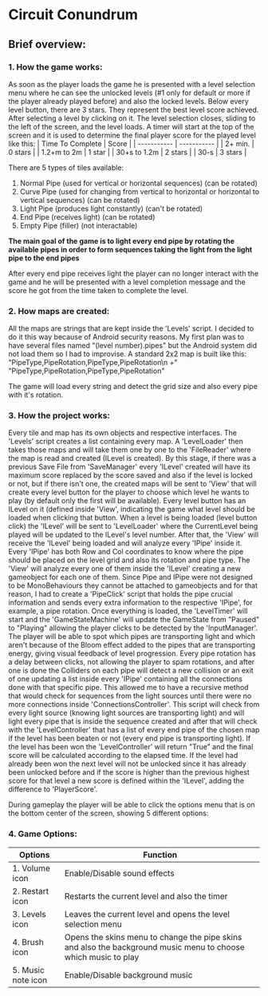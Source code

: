 # Circuit Conundrum

## Brief overview:
### 1. How the game works:
As soon as the player loads the game he is presented with a level selection menu where he can see the unlocked levels (#1 only for default or more if the player already played before) and also the locked levels. Below every level button, there are 3 stars.
They represent the best level score achieved.
After selecting a level by clicking on it. The level selection closes, sliding to the left of the screen, and the level loads. A timer will start at the top of the screen and it is used to determine the final player score for the played level like this:
| Time To Complete      | Score |
| ----------- | ----------- |
| 2+ min.      | 0 stars       |
| 1.2+m to 2m   | 1 star        |
| 30+s to 1.2m   | 2 stars        |
| 30-s   | 3 stars        |

There are 5 types of tiles available:
1. Normal Pipe (used for vertical or horizontal sequences) (can be rotated)
2. Curve Pipe (used for changing from vertical to horizontal or horizontal to vertical sequences) (can be rotated)
3. Light Pipe (produces light constantly) (can't be rotated)
4. End Pipe (receives light) (can be rotated)
5. Empty Pipe (filler) (not interactable)

**The main goal of the game is to light every end pipe by rotating the available pipes in order to form sequences taking the light from the light pipe to the end pipes**

After every end pipe receives light the player can no longer interact with the game and he will be presented with a level completion message and the score he got from the time taken to complete the level.

### 2. How maps are created:
All the maps are strings that are kept inside the 'Levels' script. I decided to do it this way because of Android security reasons. My first plan was to have several files named "(level number).pipes" but the Android system did not load them so I had to improvise.
A standard 2x2 map is built like this:
"PipeType,PipeRotation,PipeType,PipeRotation\n +"
"PipeType,PipeRotation,PipeType,PipeRotation"

The game will load every string and detect the grid size and also every pipe with it's rotation.

### 3. How the project works:
Every tile and map has its own objects and respective interfaces. The 'Levels' script creates a list containing every map. A 'LevelLoader' then takes those maps and will take them one by one to the 'FileReader' where the map is read and created (ILevel is created). By this stage, if there was a previous Save File from 'SaveManager' every 'ILevel' created will have its maximum score replaced by the score saved and also if the level is locked or not, but if there isn't one, the created maps will be sent to 'View' that will create every level button for the player to choose which level he wants to play (by default only the first will be available). Every level button has an ILevel on it (defined inside 'View', indicating the game what level should be loaded when clicking that button. When a level is being loaded (level button click) the 'ILevel' will be sent to 'LevelLoader' where the CurrentLevel being played will be updated to the ILevel's level number. After that, the 'View' will receive the 'ILevel' being loaded and will analyze every 'IPipe' inside it. Every 'IPipe' has both Row and Col coordinates to know where the pipe should be placed on the level grid and also its rotation and pipe type. The 'View' will analyze every one of them inside the 'ILevel' creating a new gameobject for each one of them. Since Pipe and IPipe were not designed to be MonoBehaviours they cannot be attached to gameobjects and for that reason, I had to create a 'PipeClick' script that holds the pipe crucial information and sends every extra information to the respective 'IPipe', for example, a pipe rotation. Once everything is loaded, the 'LevelTimer' will start and the 'GameStateMachine' will update the GameState from "Paused" to "Playing" allowing the player clicks to be detected by the 'InputManager'. The player will be able to spot which pipes are transporting light and which aren't because of the Bloom effect added to the pipes that are transporting energy, giving visual feedback of level progression. Every pipe rotation has a delay between clicks, not allowing the player to spam rotations, and after one is done the Colliders on each pipe will detect a new collision or an exit of one updating a list inside every 'IPipe' containing all the connections done with that specific pipe. This allowed me to have a recursive method that would check for sequences from the light sources until there were no more connections inside 'ConnectionsController'. This script will check from every light source (knowing light sources are transporting light) and will light every pipe that is inside the sequence created and after that will check with the 'LevelController' that has a list of every end pipe of the chosen map if the level has been beaten or not (every end pipe is transporting light). If the level has been won the 'LevelController' will return "True" and the final score will be calculated according to the elapsed time. If the level had already been won the next level will not be unlocked since it has already been unlocked before and if the score is higher than the previous highest score for that level a new score is defined within the 'ILevel', adding the difference to 'PlayerScore'.

During gameplay the player will be able to click the options menu that is on the bottom center of the screen, showing 5 different options:
### 4. Game Options:
| Options      | Function |
| ----------- | ----------- |
| 1. Volume icon      | Enable/Disable sound effects       |
| 2. Restart icon   | Restarts the current level and also the timer        |
| 3. Levels icon   | Leaves the current level and opens the level selection menu        |
| 4. Brush icon   | Opens the skins menu to change the pipe skins and also the background music menu to choose which music to play        |
| 5. Music note icon   | Enable/Disable background music        |
